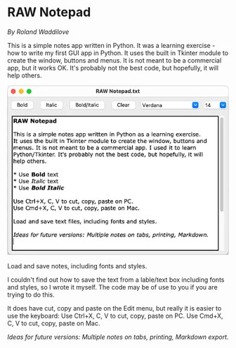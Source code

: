 # RAW Notepad

*By Roland Waddilove*

This is a simple notes app written in Python. It was a learning exercise - how to write my first GUI app in Python. It uses the built in Tkinter module to create the window, buttons and menus. It is not meant to be a commercial app, but it works OK. It's probably not the best code, but hopefully, it will help others.

![Screenshot of Data Analysis](https://github.com/rwaddilove/notepad/blob/main/notepad.webp)

Load and save notes, including fonts and styles.

I couldn't find out how to save the text from a lable/text box including fonts and styles, so I wrote it myself. The code may be of use to you if you are trying to do this.

It does have cut, copy and paste on the Edit menu, but really it is easier to use the keyboard:
Use Ctrl+X, C, V to cut, copy, paste on PC.
Use Cmd+X, C, V to cut, copy, paste on Mac.

*Ideas for future versions: Multiple notes on tabs, printing, Markdown export.*
